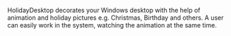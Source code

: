 HolidayDesktop decorates your Windows desktop with the help of animation and holiday pictures e.g. Christmas, Birthday and others. A user can easily work in the system, watching the animation at the same time.